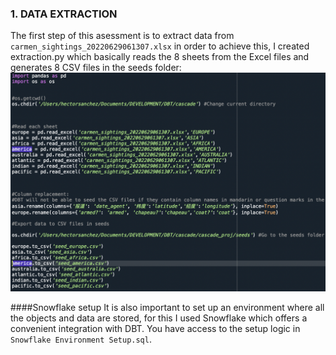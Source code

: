 ### 1. DATA EXTRACTION

The first step of this asessment is to extract data from `carmen_sightings_20220629061307.xlsx` in order to achieve this, I created extraction.py which basically reads the 8 sheets from the Excel files and generates 8 CSV files in the seeds folder: 
[![Python_extraction](https://github.com/hlsd96/cascade/blob/2e7b1c155d7286dcbe7c3928394907f89d6ac9d9/graphic_resources/python.png "Python_extraction")](https://github.com/hlsd96/cascade/blob/2e7b1c155d7286dcbe7c3928394907f89d6ac9d9/graphic_resources/python.png "Python_extraction")

####Snowflake setup
It is also important to set up an environment where all the objects and data are stored, for this I used Snowflake which offers a convenient integration with DBT. You have access to the setup logic in `Snowflake Environment Setup.sql`.

